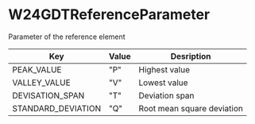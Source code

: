 # W24GDTReferenceParameter
Parameter of the reference element

| Key                           | Value     | Desription  | 
|-------------------------------|-----------|----------------|
| PEAK_VALUE                    | "P"      | Highest value        |
| VALLEY_VALUE                  | "V"      | Lowest value         |
| DEVISATION_SPAN               | "T"      | Deviation span         |
| STANDARD_DEVIATION            | "Q"      | Root mean square deviation         |